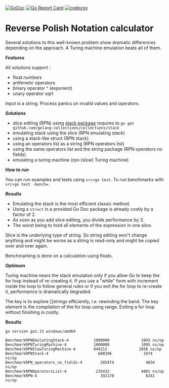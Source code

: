 [![GoDoc](https://godoc.org/github.com/iWdGo/postfixcalculator?status.svg)](https://godoc.org/github.com/iWdGo/postfixcalculator)
[![Go Report Card](https://goreportcard.com/badge/github.com/iwdgo/postfixcalculator)](https://goreportcard.com/report/github.com/iwdgo/postfixcalculator)
[![codecov](https://codecov.io/gh/iWdGo/postfixcalculator/branch/master/graph/badge.svg)](https://codecov.io/gh/iWdGo/postfixcalculator)

# Reverse Polish Notation calculator

Several solutions to this well-known problem show dramatic differences depending on the approach.
A Turing machine emulation beats all of them.

***Features***

All solutions support :
- float numbers
- arithmetic operators
- binary operator ^ (exponent)
- unary operator sqrt

Input is a string. Process panics on invalid values and operators.

***Solutions***

- slice editing (RPN) using [stack package](https://godoc.org/github.com/golang-collections/collections/stack)
  requires to `go get github.com/golang-collections/collections/stack`
- emulating stack using the slice (RPN emulating stack)
- using a stack-like struct (RPN stack)
- using an operators list as a string (RPN operators list)
- using the same operators list and the string package (RPN operators no fields)
- emulating a turing machine (rpn (slow) Turing machine)

***How to run***

You can run examples and tests using `src>go test`.
To run benchmarks with `src>go test -bench=.`

***Results***

- Emulating the stack is the most efficient classic method.
- Using a `struct` in a provided Go Doc package is already costly by a factor of 2.
- As soon as you add slice editing, you divide performance by 3.
- The worst being to hold all elements of the expression in one slice.

Slice is the underlying type of string. So string editing won't change anything and might be
worse as a string is read-only and might be copied over and over again.

Benchmarking is done on a calculation using floats.

***Optimum***

Turing machine nears the stack emulation only if you allow Go to keep the for loop instead of re-creating it.
If you use a "while" form with increment inside the loop to follow general rules or if you exit
the for loop to re-create it, performance is dramatically degraded. 

The key is to explore []strings efficiently, i.e. rewinding the band. The key element is 
the compilation of the for loop using range. Exiting a for loop without finishing is costly.

**Results**
```
go version go1.13 windows/amd64

BenchmarkRPNEmulatingStack-4           1000000              1093 ns/op
BenchmarkRPNTuringMachine-4            1000000              1095 ns/op
BenchmarkRPNSlowTuringMachine-4        649212              1858 ns/op
BenchmarkRPNStack-4                      600396              1974 ns/op
BenchmarkRPN_operators_no_fields-4        285874              4034 ns/op
BenchmarkRPNOperatorsList-4             235432              4801 ns/op
BenchmarkRPN-4                            192178              6241 ns/op

```

 
 
 